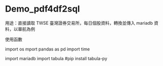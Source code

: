 # Demo_pdf4df2sql
用途：直接讀取 TWSE 臺灣證券交易所，每日個股資料，轉換並傳入 mariadb 資料，以華航為例

使用函數

import os
mport pandas as pd
import time

import mariadb
import tabula #pip install tabula-py
